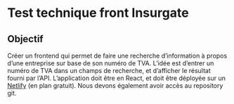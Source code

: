 # Test technique front Insurgate

## Objectif

Créer un frontend qui permet de faire une recherche d’information à propos d’une entreprise sur base de son numéro de TVA.
L’idée est d’entrer un numéro de TVA dans un champs de recherche, et d’afficher le résultat fourni par l’API.
L’application doit être en React, et doit être déployée sur un [Netlify](https://www.netlify.com/) (en plan gratuit). 
Nous devons également avoir accès au repository git.